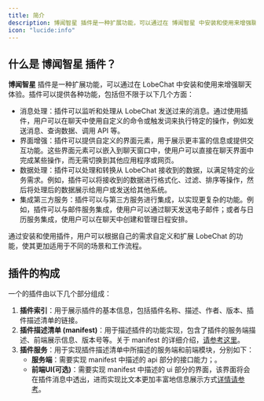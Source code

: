 ```yaml
---
title: 简介
description: 博闻智星 插件是一种扩展功能，可以通过在 博闻智星 中安装和使用来增强聊天体验.
icon: "lucide:info"
---
```


## 什么是 博闻智星 插件？

**博闻智星** 插件是一种扩展功能，可以通过在 LobeChat 中安装和使用来增强聊天体验。插件可以提供各种功能，包括但不限于以下几个方面：

- 消息处理：插件可以监听和处理从 LobeChat 发送过来的消息。通过使用插件，用户可以在聊天中使用自定义的命令或触发词来执行特定的操作，例如发送消息、查询数据、调用 API 等。
- 界面增强：插件可以提供自定义的界面元素，用于展示更丰富的信息或提供交互功能。这些界面元素可以嵌入到聊天窗口中，使用户可以直接在聊天界面中完成某些操作，而无需切换到其他应用程序或网页。
- 数据处理：插件可以处理和转换从 LobeChat 接收到的数据，以满足特定的业务需求。例如，插件可以将接收到的数据进行格式化、过滤、排序等操作，然后将处理后的数据展示给用户或发送给其他系统。
- 集成第三方服务：插件可以与第三方服务进行集成，以实现更复杂的功能。例如，插件可以与邮件服务集成，使用户可以通过聊天发送电子邮件；或者与日历服务集成，使用户可以在聊天中创建和管理日程安排。

通过安装和使用插件，用户可以根据自己的需求自定义和扩展 LobeChat 的功能，使其更加适用于不同的场景和工作流程。

## 插件的构成

一个的插件由以下几个部分组成：

1. **插件索引**：用于展示插件的基本信息，包括插件名称、描述、作者、版本、插件描述清单的链接。
2. **插件描述清单 (manifest)**：用于描述插件的功能实现，包含了插件的服务端描述、前端展示信息、版本号等。关于 manifest 的详细介绍，[请参考这里](/)。
3. **插件服务**：用于实现插件描述清单中所描述的服务端和前端模块，分别如下：
   - **服务端**：需要实现 manifest 中描述的 api 部分的接口能力；。
   - **前端UI(可选)**：需要实现 manifest 中描述的 ui 部分的界面，该界面将会在插件消息中透出，进而实现比文本更加丰富地信息展示方式[详情请参考](/)。
